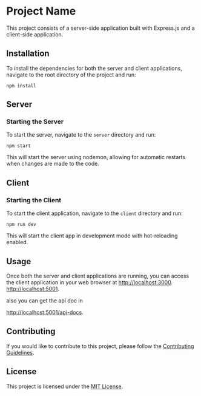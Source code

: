# Project Name

This project consists of a server-side application built with Express.js and a client-side application.

## Installation

To install the dependencies for both the server and client applications, navigate to the root directory of the project and run:

```npm install```


## Server

### Starting the Server

To start the server, navigate to the `server` directory and run:

```npm start```


This will start the server using nodemon, allowing for automatic restarts when changes are made to the code.

## Client

### Starting the Client

To start the client application, navigate to the `client` directory and run:

```npm run dev```


This will start the client app in development mode with hot-reloading enabled.

## Usage

Once both the server and client applications are running, you can access the client application in your web browser at [http://localhost:3000](http://localhost:5001).<br>
[http://localhost:5001](http://localhost:5001).

also you can get the api doc in

[http://localhost:5001/api-docs](http://localhost:5001/api-docs).
## Contributing

If you would like to contribute to this project, please follow the [Contributing Guidelines](CONTRIBUTING.md).

## License

This project is licensed under the [MIT License](LICENSE).
